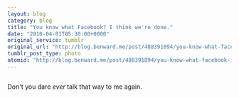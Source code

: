 ```yaml
---
layout: blog
category: blog
title: "You know what Facebook? I think we're done."
date: "2010-04-01T05:30:00+0000"
original_service: tumblr
original_url: "http://blog.benward.me/post/488391894/you-know-what-facebook-i-think-were"
tumblr_post_type: photo
atomid: "http://blog.benward.me/post/488391894/you-know-what-facebook-i-think-were"
---
```

<figure class="photo">
  <img src="http://benward.me/res/tumblr/media/488391894/0.png" alt="">
</figure>

Don't you dare _ever_ talk that way to me again.